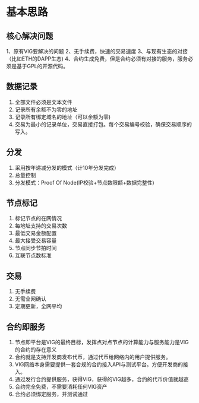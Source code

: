 # 基本思路

## 核心解决问题
1、原有VIG要解决的问题
2、无手续费，快速的交易速度
3、与现有生态的对接（比如ETH的DAPP生态)
4、合约生成免费，但是合约必须有对接的服务，服务必须是基于GPL的开源代码。

## 数据记录

1. 全部文件必须是文本文件  
2. 记录所有余额不为零的地址  
3. 记录所有绑定域名的地址（可以余额为零)  
4. 交易为最小的记录单位，交易直接打包。每个交易编号校验，确保交易顺序的写入。  

## 分发

1. 采用按年递减分发的模式（计10年分发完成）  
2. 总量控制  
3. 分发模式：Proof Of Node(IP校验+节点数限额+数据完整性)  

## 节点标记

1. 标记节点的在网情况  
2. 每地址支持的交易次数  
3. 最低交易金额配置  
4. 最大接受交易容量  
5. 节点同步节拍时间  
6. 互联节点数标准  

## 交易

1. 无手续费
2. 无需全网确认
3. 定期更新，全网平均

## 合约即服务
1. 节点即平台是VIG的最终目标，发挥点对点节点的计算能力与服务能力是VIG的合约的存在意义
2. 合约就是支持开发商发布代币，通过代币给网络内的用户提供服务。
3. VIG网络本身需要提供一套合规的合约接入API与测试平台。方便开发商的接入。
4. 通过发行合约提供服务，获得VIG，获得的VIG越多，合约的代币价值就越高
5. 合约完全免费，不需要消耗任何VIG资产
6. 合约必须绑定服务，并测试通过
